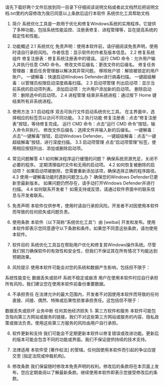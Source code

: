 请先下载好两个文件后放到同一目录下仔细阅读说明文档或者此文档然后把说明文档.txt里的内容修改为我已同意以上条款后运行本软件
     系统优化工具帮助文档
1. 简介
系统优化工具是一款用于优化和修复Windows系统的实用程序。它提供了多种功能，包括系统性能监控、注册表修复、进程管理等，旨在提高系统的稳定性和性能。
2. 功能概述
2.1 系统优化
免责声明：使用本软件前，请仔细阅读免责声明，使用时请自行承担风险。
作者信息：显示软件的作者及版本信息。
2.2 修复系统组件
修复注册表：修复系统注册表中的错误。
运行 CMD 命令：允许用户输入并执行任意 CMD 命令。
修改文件后缀名：更改文件的后缀名。
修复任务管理器：重启任务管理器以解决其异常问题。
移除账户锁：解锁被锁定的用户账户。
一键解毒：快速启动Windows Defender进行病毒扫描。
一键超级解毒：以管理员权限启动深度病毒扫描。
2.3 启动项管理
列出启动项：显示当前系统的启动项列表。
添加启动项：允许用户添加新的启动项。
删除启动项：删除选中的启动项。
2.4 进程管理
结束非系统进程：通过按下 Home 键结束所有非系统进程。
3. 使用方法
3.1 启动程序
双击可执行文件启动系统优化工具。
在主界面中，选择相应的标签页以访问不同功能。
3.2 执行功能
修复注册表：点击“修复注册表”按钮，等待修复完成。
运行 CMD 命令：点击“运行 CMD 命令”按钮，输入命令并执行。
修改文件后缀名：选择文件并输入新的后缀名。
一键解毒：点击“一键解毒”按钮，启动Windows Defender。
一键超级解毒：点击“一键超级解毒”按钮，进行深度扫描。
3.3 启动项管理
点击“启动项管理”标签，使用相应按钮列出、添加或删除启动项。
4. 常见问题解答
4.1 如何解决程序运行缓慢的问题？
确保系统资源充足，关闭不必要的程序。
定期清理临时文件和无用的启动项。
4.2 如何恢复被删除的启动项？
如果启动项被删除，您需要重新添加该项，确保选择正确的程序路径。
4.3 使用一键解毒功能时遇到问题怎么办？
确保您的Windows Defender已更新至最新版本。
如果问题仍然存在，请手动打开Windows Defender并进行扫描。
4.4 如何联系开发者？
如需支持或反馈，请通过软件界面中的联系信息与开发者联系。
5. 免责声明
本软件仅供参考，使用时请自行承担风险。开发者不对因使用本软件而导致的任何损失或问题负责。
1. 使用条款
本软件（以下简称“系统优化工具”）由 [weibai] 开发和发布。使用本软件即表示您同意遵守以下条款和条件。如果您不同意这些条款，请勿使用本软件。

2. 软件目的
系统优化工具旨在帮助用户优化和修复其Windows操作系统。尽管我们努力确保软件的有效性和安全性，但我们不保证其在所有情况下均能达到预期效果。

3. 风险提示
使用本软件可能会对您的系统和数据产生影响，包括但不限于：

系统性能变化
数据丢失或损坏
系统不稳定或崩溃
用户在使用本软件时应自行承担所有风险。我们建议您在使用本软件前备份重要数据。

4. 不承担责任
在法律允许的最大范围内，开发者不对因使用本软件而导致的任何直接、间接、偶然、特殊或后果性损害承担责任。这包括但不限于：

数据丢失或损坏
业务中断
任何其他经济损失
5. 第三方软件和服务
本软件可能包含指向第三方网站或服务的链接。我们不对这些第三方网站或服务的内容、隐私政策或做法负责。使用这些第三方服务的风险由用户自行承担。

6. 软件更新和支持
我们可能会不定期更新本软件以修复错误或改进功能。更新后的版本可能会包含不同的功能或界面。我们不保证提供持续的技术支持。

7. 法律适用
本软件受 [著作权法] 的管辖。任何因使用本软件而引起的争议应提交至 [指定法院或仲裁机构]。

8. 修改条款
我们保留随时修改本免责声明的权利。修改后的条款将在本页面上发布，您应定期查阅以了解最新条款。继续使用本软件即表示您接受修改后的条款。
